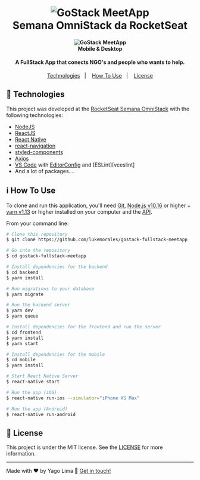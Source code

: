 <h1 align="center">
    <img alt="GoStack MeetApp" src="https://res.cloudinary.com/yagoananias/image/upload/v1587771927/logo-b_qqm5ut.png" />
    <br>
    Semana OmniStack da RocketSeat
</h1>

<h4 align="center">
    <img alt="GoStack MeetApp" src="https://res.cloudinary.com/yagoananias/image/upload/v1588274737/laptop-mock_lgwwri.jpg" />
    <br>
    Mobile & Desktop
</h4>

<h4 align="center">
  A FullStack App that conects NGO's and people who wants to help.
</h4>

<p align="center">
  <a href="#milky_way-technologies">Technologies</a>&nbsp;&nbsp;&nbsp;|&nbsp;&nbsp;&nbsp;
  <a href="#information_source-how-to-use">How To Use</a>&nbsp;&nbsp;&nbsp;|&nbsp;&nbsp;&nbsp;
  <a href="#memo-license">License</a>
</p>

## :milky_way: Technologies

This project was developed at the [RocketSeat Semana OmniStack](https://rocketseat.com.br/) with the following technologies:

- [NodeJS](https://nodejs.org)
- [ReactJS](https://reactjs.org/)
- [React Native](https://facebook.github.io/react-native/)
- [react-navigation](https://reactnavigation.org/)
- [styled-components](https://www.styled-components.com/)
- [Axios](https://github.com/axios/axios)
- [VS Code][vc] with [EditorConfig][vceditconfig] and [ESLint][vceslint]
- And a lot of packages....

## :information_source: How To Use

To clone and run this application, you'll need [Git](https://git-scm.com), [Node.js v10.16][nodejs] or higher + [yarn v1.13][yarn] or higher installed on your computer and the [API](https://github.com/yagoananias/projeto-ongs).

From your command line:

```bash
# Clone this repository
$ git clone https://github.com/lukemorales/gostack-fullstack-meetapp

# Go into the repository
$ cd gostack-fullstack-meetapp

# Install dependencies for the backend
$ cd backend
$ yarn install

# Run migrations to your database
$ yarn migrate

# Run the backend server
$ yarn dev
$ yarn queue

# Install dependencies for the frontend and run the server
$ cd frontend
$ yarn install
$ yarn start

# Install dependencies for the mobile
$ cd mobile
$ yarn install

# Start React Native Server
$ react-native start

# Run the app (iOS)
$ react-native run-ios --simulator="iPhone XS Max"

# Run the app (Android)
$ react-native run-android
```

## :memo: License

This project is under the MIT license. See the [LICENSE](https://github.com/yagoananias/projeto-ongs/blob/master/LICENSE) for more information.

---

Made with ♥ by Yago Lima :wave: [Get in touch!](https://www.linkedin.com/in/yago-ananias-souza-lima/)

[nodejs]: https://nodejs.org/
[npm]: https://www.npmjs.com/
[yarn]: https://yarnpkg.com/
[vc]: https://code.visualstudio.com/
[vceditconfig]: https://marketplace.visualstudio.com/items?itemName=EditorConfig.EditorConfig
